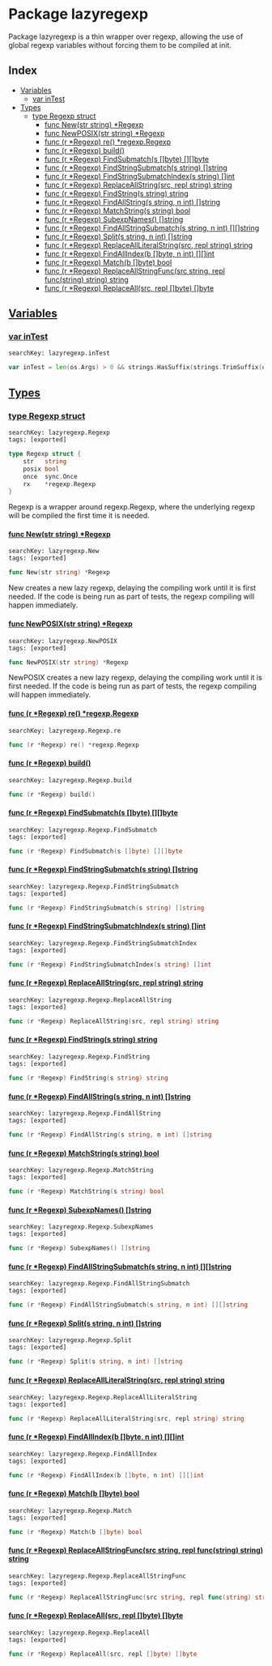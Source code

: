 # Package lazyregexp

Package lazyregexp is a thin wrapper over regexp, allowing the use of global regexp variables without forcing them to be compiled at init. 

## Index

* [Variables](#var)
    * [var inTest](#inTest)
* [Types](#type)
    * [type Regexp struct](#Regexp)
        * [func New(str string) *Regexp](#New)
        * [func NewPOSIX(str string) *Regexp](#NewPOSIX)
        * [func (r *Regexp) re() *regexp.Regexp](#Regexp.re)
        * [func (r *Regexp) build()](#Regexp.build)
        * [func (r *Regexp) FindSubmatch(s []byte) [][]byte](#Regexp.FindSubmatch)
        * [func (r *Regexp) FindStringSubmatch(s string) []string](#Regexp.FindStringSubmatch)
        * [func (r *Regexp) FindStringSubmatchIndex(s string) []int](#Regexp.FindStringSubmatchIndex)
        * [func (r *Regexp) ReplaceAllString(src, repl string) string](#Regexp.ReplaceAllString)
        * [func (r *Regexp) FindString(s string) string](#Regexp.FindString)
        * [func (r *Regexp) FindAllString(s string, n int) []string](#Regexp.FindAllString)
        * [func (r *Regexp) MatchString(s string) bool](#Regexp.MatchString)
        * [func (r *Regexp) SubexpNames() []string](#Regexp.SubexpNames)
        * [func (r *Regexp) FindAllStringSubmatch(s string, n int) [][]string](#Regexp.FindAllStringSubmatch)
        * [func (r *Regexp) Split(s string, n int) []string](#Regexp.Split)
        * [func (r *Regexp) ReplaceAllLiteralString(src, repl string) string](#Regexp.ReplaceAllLiteralString)
        * [func (r *Regexp) FindAllIndex(b []byte, n int) [][]int](#Regexp.FindAllIndex)
        * [func (r *Regexp) Match(b []byte) bool](#Regexp.Match)
        * [func (r *Regexp) ReplaceAllStringFunc(src string, repl func(string) string) string](#Regexp.ReplaceAllStringFunc)
        * [func (r *Regexp) ReplaceAll(src, repl []byte) []byte](#Regexp.ReplaceAll)


## <a id="var" href="#var">Variables</a>

### <a id="inTest" href="#inTest">var inTest</a>

```
searchKey: lazyregexp.inTest
```

```Go
var inTest = len(os.Args) > 0 && strings.HasSuffix(strings.TrimSuffix(os.Args[0], ".exe"), ".test")
```

## <a id="type" href="#type">Types</a>

### <a id="Regexp" href="#Regexp">type Regexp struct</a>

```
searchKey: lazyregexp.Regexp
tags: [exported]
```

```Go
type Regexp struct {
	str   string
	posix bool
	once  sync.Once
	rx    *regexp.Regexp
}
```

Regexp is a wrapper around regexp.Regexp, where the underlying regexp will be compiled the first time it is needed. 

#### <a id="New" href="#New">func New(str string) *Regexp</a>

```
searchKey: lazyregexp.New
tags: [exported]
```

```Go
func New(str string) *Regexp
```

New creates a new lazy regexp, delaying the compiling work until it is first needed. If the code is being run as part of tests, the regexp compiling will happen immediately. 

#### <a id="NewPOSIX" href="#NewPOSIX">func NewPOSIX(str string) *Regexp</a>

```
searchKey: lazyregexp.NewPOSIX
tags: [exported]
```

```Go
func NewPOSIX(str string) *Regexp
```

NewPOSIX creates a new lazy regexp, delaying the compiling work until it is first needed. If the code is being run as part of tests, the regexp compiling will happen immediately. 

#### <a id="Regexp.re" href="#Regexp.re">func (r *Regexp) re() *regexp.Regexp</a>

```
searchKey: lazyregexp.Regexp.re
```

```Go
func (r *Regexp) re() *regexp.Regexp
```

#### <a id="Regexp.build" href="#Regexp.build">func (r *Regexp) build()</a>

```
searchKey: lazyregexp.Regexp.build
```

```Go
func (r *Regexp) build()
```

#### <a id="Regexp.FindSubmatch" href="#Regexp.FindSubmatch">func (r *Regexp) FindSubmatch(s []byte) [][]byte</a>

```
searchKey: lazyregexp.Regexp.FindSubmatch
tags: [exported]
```

```Go
func (r *Regexp) FindSubmatch(s []byte) [][]byte
```

#### <a id="Regexp.FindStringSubmatch" href="#Regexp.FindStringSubmatch">func (r *Regexp) FindStringSubmatch(s string) []string</a>

```
searchKey: lazyregexp.Regexp.FindStringSubmatch
tags: [exported]
```

```Go
func (r *Regexp) FindStringSubmatch(s string) []string
```

#### <a id="Regexp.FindStringSubmatchIndex" href="#Regexp.FindStringSubmatchIndex">func (r *Regexp) FindStringSubmatchIndex(s string) []int</a>

```
searchKey: lazyregexp.Regexp.FindStringSubmatchIndex
tags: [exported]
```

```Go
func (r *Regexp) FindStringSubmatchIndex(s string) []int
```

#### <a id="Regexp.ReplaceAllString" href="#Regexp.ReplaceAllString">func (r *Regexp) ReplaceAllString(src, repl string) string</a>

```
searchKey: lazyregexp.Regexp.ReplaceAllString
tags: [exported]
```

```Go
func (r *Regexp) ReplaceAllString(src, repl string) string
```

#### <a id="Regexp.FindString" href="#Regexp.FindString">func (r *Regexp) FindString(s string) string</a>

```
searchKey: lazyregexp.Regexp.FindString
tags: [exported]
```

```Go
func (r *Regexp) FindString(s string) string
```

#### <a id="Regexp.FindAllString" href="#Regexp.FindAllString">func (r *Regexp) FindAllString(s string, n int) []string</a>

```
searchKey: lazyregexp.Regexp.FindAllString
tags: [exported]
```

```Go
func (r *Regexp) FindAllString(s string, n int) []string
```

#### <a id="Regexp.MatchString" href="#Regexp.MatchString">func (r *Regexp) MatchString(s string) bool</a>

```
searchKey: lazyregexp.Regexp.MatchString
tags: [exported]
```

```Go
func (r *Regexp) MatchString(s string) bool
```

#### <a id="Regexp.SubexpNames" href="#Regexp.SubexpNames">func (r *Regexp) SubexpNames() []string</a>

```
searchKey: lazyregexp.Regexp.SubexpNames
tags: [exported]
```

```Go
func (r *Regexp) SubexpNames() []string
```

#### <a id="Regexp.FindAllStringSubmatch" href="#Regexp.FindAllStringSubmatch">func (r *Regexp) FindAllStringSubmatch(s string, n int) [][]string</a>

```
searchKey: lazyregexp.Regexp.FindAllStringSubmatch
tags: [exported]
```

```Go
func (r *Regexp) FindAllStringSubmatch(s string, n int) [][]string
```

#### <a id="Regexp.Split" href="#Regexp.Split">func (r *Regexp) Split(s string, n int) []string</a>

```
searchKey: lazyregexp.Regexp.Split
tags: [exported]
```

```Go
func (r *Regexp) Split(s string, n int) []string
```

#### <a id="Regexp.ReplaceAllLiteralString" href="#Regexp.ReplaceAllLiteralString">func (r *Regexp) ReplaceAllLiteralString(src, repl string) string</a>

```
searchKey: lazyregexp.Regexp.ReplaceAllLiteralString
tags: [exported]
```

```Go
func (r *Regexp) ReplaceAllLiteralString(src, repl string) string
```

#### <a id="Regexp.FindAllIndex" href="#Regexp.FindAllIndex">func (r *Regexp) FindAllIndex(b []byte, n int) [][]int</a>

```
searchKey: lazyregexp.Regexp.FindAllIndex
tags: [exported]
```

```Go
func (r *Regexp) FindAllIndex(b []byte, n int) [][]int
```

#### <a id="Regexp.Match" href="#Regexp.Match">func (r *Regexp) Match(b []byte) bool</a>

```
searchKey: lazyregexp.Regexp.Match
tags: [exported]
```

```Go
func (r *Regexp) Match(b []byte) bool
```

#### <a id="Regexp.ReplaceAllStringFunc" href="#Regexp.ReplaceAllStringFunc">func (r *Regexp) ReplaceAllStringFunc(src string, repl func(string) string) string</a>

```
searchKey: lazyregexp.Regexp.ReplaceAllStringFunc
tags: [exported]
```

```Go
func (r *Regexp) ReplaceAllStringFunc(src string, repl func(string) string) string
```

#### <a id="Regexp.ReplaceAll" href="#Regexp.ReplaceAll">func (r *Regexp) ReplaceAll(src, repl []byte) []byte</a>

```
searchKey: lazyregexp.Regexp.ReplaceAll
tags: [exported]
```

```Go
func (r *Regexp) ReplaceAll(src, repl []byte) []byte
```

